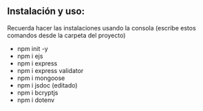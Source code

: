 ## Instalación y uso: 

Recuerda hacer las instalaciones usando la consola (escribe estos comandos desde la carpeta del proyecto)
- npm init -y
- npm i ejs
- npm i express
- npm i express validator
- npm i mongoose
- npm i jsdoc (editado)
- npm i bcryptjs 
- npm i dotenv